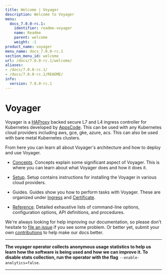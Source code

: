 ```yaml
---
title: Welcome | Voyager
description: Welcome to Voyager
menu:
  docs_7.0.0-rc.1:
    identifier: readme-voyager
    name: Readme
    parent: welcome
    weight: -1
product_name: voyager
menu_name: docs_7.0.0-rc.1
section_menu_id: welcome
url: /docs/7.0.0-rc.1/welcome/
aliases:
- /docs/7.0.0-rc.1/
- /docs/7.0.0-rc.1/README/
info:
  version: 7.0.0-rc.1
---
```


# Voyager

Voyager is a [HAProxy](http://www.haproxy.org/) backed secure L7 and L4 ingress controller for Kubernetes developed by [AppsCode](https://appscode.com). This can be used with any Kubernetes cloud providers including aws, gce, gke, azure, acs. This can also be used with bare metal Kubernetes clusters.

From here you can learn all about Voyager's architecture and how to deploy and use Voyager.

- [Concepts](/docs/7.0.0-rc.1/concepts/). Concepts explain some significant aspect of Voyager. This
is where you can learn about what Voyager does and how it does it.

- [Setup](/docs/7.0.0-rc.1/setup/). Setup contains instructions for installing
  the Voyager in various cloud providers.

- Guides. Guides show you how to perform tasks with Voyager. These are organized under [Ingress](/docs/7.0.0-rc.1/guides/ingress) and [Certificate](/docs/7.0.0-rc.1/guides/certificate).

- [Reference](/docs/7.0.0-rc.1/reference/). Detailed exhaustive lists of
command-line options, configuration options, API definitions, and procedures.

We're always looking for help improving our documentation, so please don't hesitate to
[file an issue](https://github.com/appscode/voyager/issues/new) if you see some problem.
Or better yet, submit your own [contributions](/docs/7.0.0-rc.1/CONTRIBUTING) to help
make our docs better.

---

**The voyager operator collects anonymous usage statistics to help us learn how the software is being used and how we can improve it.
To disable stats collection, run the operator with the flag** `--enable-analytics=false`.

---
